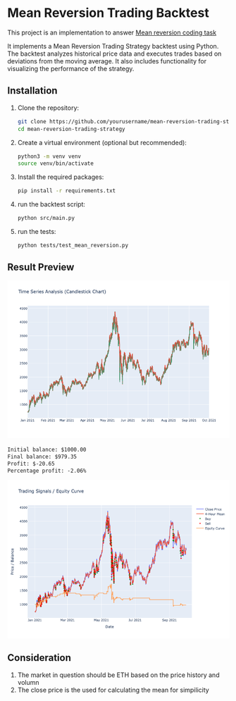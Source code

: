 # Mean Reversion Trading Backtest

This project is an implementation to answer [Mean reversion coding task](https://gist.github.com/ekreutz/7f4cd0706e456c53a98d8fd24ba160de/)

It implements a Mean Reversion Trading Strategy backtest using Python. The backtest analyzes historical price data and executes trades based on deviations from the moving average. It also includes functionality for visualizing the performance of the strategy.

## Installation

1. Clone the repository:

   ```bash
   git clone https://github.com/yourusername/mean-reversion-trading-strategy.git
   cd mean-reversion-trading-strategy
   ```

1. Create a virtual environment (optional but recommended):

   ```bash
   python3 -m venv venv
   source venv/bin/activate
   ```

1. Install the required packages:

   ```bash
   pip install -r requirements.txt
   ```

1. run the backtest script:

   ```bash
   python src/main.py
   ```

1. run the tests:

   ```bash
   python tests/test_mean_reversion.py
   ```

## Result Preview

![data analysis](docs/data_analysis.png)

```
Initial balance: $1000.00
Final balance: $979.35
Profit: $-20.65
Percentage profit: -2.06%
```

![equity curve](docs/equity_curve.png)

## Consideration

1. The market in question should be ETH based on the price history and volumn
1. The close price is the used for calculating the mean for simpilicity
